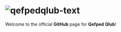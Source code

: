 # ![qefpedqlub-text](https://user-images.githubusercontent.com/58359861/222907712-3d10cb7f-d7e0-4a28-835b-2f2f6eb1948e.png)

Welcome to the official **GitHub** page for **Qefped Qlub**!  
